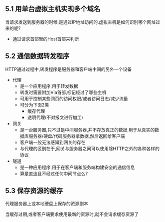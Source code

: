 ## 5.1 用单台虚拟主机实现多个域名
当请求发送到服务器的时候,是通过IP地址访问的.虚拟主机是如何识别哪个网址过来的呢?
- 通过请求首部里的Host首部来判断

## 5.2 通信数据转发程序
HTTP通过过程中,转发程序是服务器和客户端中间的另外一个设备
- 代理
  - 是一个应用程序,用于转发数据
  - 转发时需要附加Via首部,标记经过了哪些主机
  - 可用于控制某些网页的访问权限/或者访问日志/减少流量
  - 可分为下面2类
    - 缓存代理
    - 透明代理(不对报文进行加工)
- 网关
  - 是一台服务器,只不过是中间服务器,并不存放真正的数据,用于从真实的数据库服务器/硬盘/代码服务器拿数据,然后返回给客户端 
  - 客户端一般无法感知到网关的存在
  - 与代理的区别在于,网关与服务器之间可以使用除HTTP之外的各种各样的协议
- 隧道
  - 是一种应用程序,用于在客户端和服务端构建安全的通信信息
  - 算是直连且不经过任何中间节点么?
## 5.3 保存资源的缓存
代理服务器上或本地硬盘上保存的资源副本

当缓存过期,或者客户端要求使用最新的资源时,就不会请求缓存资源了
